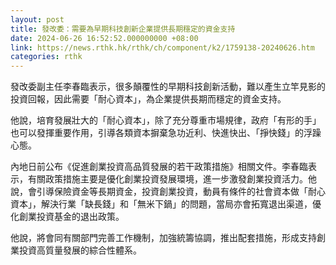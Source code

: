 ```yaml
---
layout: post
title: 發改委：需要為早期科技創新企業提供長期穩定的資金支持
date: 2024-06-26 16:52:52.000000000 +08:00
link: https://news.rthk.hk/rthk/ch/component/k2/1759138-20240626.htm
categories: rthk
---
```


發改委副主任李春臨表示，很多顛覆性的早期科技創新活動，難以產生立竿見影的投資回報，因此需要「耐心資本」，為企業提供長期而穩定的資金支持。

他說，培育發展壯大的「耐心資本」，除了充分尊重市場規律，政府「有形的手」也可以發揮重要作用，引導各類資本摒棄急功近利、快進快出、「掙快錢」的浮躁心態。

內地日前公布《促進創業投資高品質發展的若干政策措施》相關文件。李春臨表示，有關政策措施主要是優化創業投資發展環境，進一步激發創業投資活力。他說，會引導保險資金等長期資金，投資創業投資，動員有條件的社會資本做「耐心資本」，解決行業「缺長錢」和「無米下鍋」的問題，當局亦會拓寬退出渠道，優化創業投資基金的退出政策。

他說，將會同有關部門完善工作機制，加強統籌協調，推出配套措施，形成支持創業投資高質量發展的綜合性體系。
